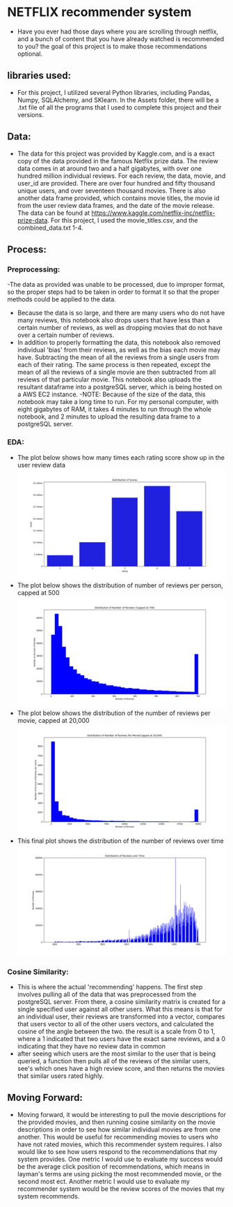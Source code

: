 # NETFLIX recommender system
- Have you ever had those days where you are scrolling through netflix, and a bunch of content that you have already watched is recommended to you? the goal of this project is to make those recommendations optional.
## libraries used:
- For this project, I utilized several Python libraries, including Pandas, Numpy, SQLAlchemy, and SKlearn. In the Assets folder, there will be a .txt file of all the programs that I used to complete this project and their versions.
## Data:
- The data for this project was provided by Kaggle.com, and is a exact copy of the data provided in the famous Netflix prize data. The review data comes in at around two and a half gigabytes, with over one hundred million individual reviews. For each review, the data, movie, and user_id are provided. There are over four hundred and fifty thousand unique users, and over seventeen thousand movies. There is also another data frame provided, which contains movie titles, the movie id from the user review data frames, and the date of the movie release. The data can be found at https://www.kaggle.com/netflix-inc/netflix-prize-data. For this project, I used the movie_titles.csv, and the combined_data.txt 1-4.
## Process:
### Preprocessing:
-The data as provided was unable to be processed, due to improper format, so the proper steps had to be taken in order to format it so that the proper methods could be applied to the data.
- Because the data is so large, and there are many users who do not have many reviews, this notebook also drops users that have less than a certain number of reviews, as well as dropping movies that do not have over a certain number of reviews.
- In addition to properly formatting the data, this notebook also removed individual 'bias' from their reviews, as well as the bias each movie may have. Subtracting the mean of all the reviews from a single users from each of their rating. The same process is then repeated, except the mean of all the reviews of a single movie are then subtracted from all reviews of that particular movie. This notebook also uploads the resultant dataframe into a postgreSQL server, which is being hosted on a AWS EC2 instance.
-NOTE: Because of the size of the data, this notebook may take a long time to run. For my personal computer, with eight gigabytes of RAM, it takes 4 minutes to run through the whole notebook, and 2 minutes to upload the resulting data frame to a postgreSQL server.
### EDA:
- The plot below shows how many times each rating score show up in the user review data
![alt text](https://github.com/matthewkparker/Capstone/blob/master/Images/Ratings.png)
- The plot below shows the distribution of number of reviews per person, capped at 500
![alt text](https://github.com/matthewkparker/Capstone/blob/master/Images/num_of_user_reviews.png)
- The plot below shows the distribution of the number of reviews per movie, capped at 20,000
![alt text](https://github.com/matthewkparker/Capstone/blob/master/Images/num_of_movie_reviews.png)
- This final plot shows the distribution of the number of reviews over time
![alt text](https://github.com/matthewkparker/Capstone/blob/master/Images/time.png)
### Cosine Similarity:
- This is where the actual 'recommending' happens. The first step involves pulling all of the data that was preprocessed from the postgreSQL server. From there, a cosine similarity matrix is created for a single specified user against all other users. What this means is that for an individual user, their reviews are transformed into a vector, compares that users vector to all of the other users vectors, and calculated the cosine of the angle between the two. the result is a scale from 0 to 1, where a 1 indicated that two users have the exact same reviews, and a 0 indicating that they have no review data in common
- after seeing which users are the most similar to the user that is being queried, a function then pulls all of the reviews of the similar users, see's which ones have a high review score, and then returns the movies that similar users rated highly.
## Moving Forward:
- Moving forward, it would be interesting to pull the movie descriptions for the provided movies, and then running cosine similarity on the movie descriptions in order to see how similar individual movies are from one another. This would be useful for recommending movies to users who have not rated movies, which this recommender system requires. I also would like to see how users respond to the recommendations that my system provides. One metric I would use to evaluate my success would be the average click position of recommendations, which means in layman's terms are using picking the most recommended movie, or the second most ect. Another metric I would use to evaluate my recommender system would be the review scores of the movies that my system recommends.
